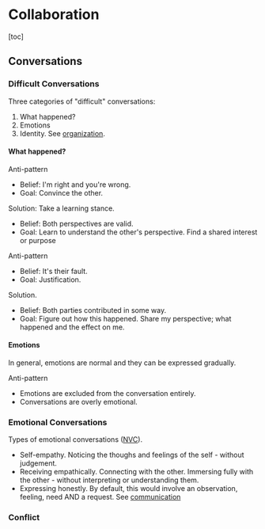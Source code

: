 # Collaboration

[toc]

## Conversations

### Difficult Conversations

Three categories of "difficult" conversations:

1. What happened?
2. Emotions
3. Identity. See [organization](organization.md#Identity).



#### What happened?

Anti-pattern

- Belief: I'm right and you're wrong. 
- Goal: Convince the other.

Solution: Take a learning stance.

- Belief: Both perspectives are valid.
- Goal:  Learn to understand the other's perspective. Find a shared interest or purpose



Anti-pattern

- Belief: It's their fault.
- Goal: Justification.

Solution.

- Belief: Both parties contributed in some way.
- Goal: Figure out how this happened. Share my perspective; what happened and the effect on me.



#### Emotions

In general, emotions are normal and they can be expressed gradually.

Anti-pattern

- Emotions are excluded from the conversation entirely.
- Conversations are overly emotional.



### Emotional Conversations

Types of emotional conversations ([NVC](https://en.wikipedia.org/wiki/Nonviolent_Communication)).

- Self-empathy. Noticing the thoughs and feelings of the self - without judgement.
- Receiving empathically. Connecting with the other. Immersing fully with the other - without interpreting or understanding them.
- Expressing honestly. By default, this would involve an observation, feeling, need AND a request. See [communication](communication.md)



### Conflict

